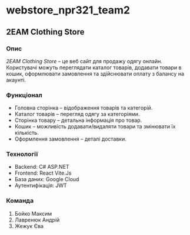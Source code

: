 # webstore_npr321_team2

## 2EAM Clothing Store
### Опис
*2EAM Clothing Store* – це веб сайт для продажу одягу онлайн. Користувачі можуть переглядати каталог товарів, додавати товари в кошик, оформлювати замовлення та здійснювати оплату з балансу на акаунті.
### Функціонал
* Головна сторінка – відображення товарів та категорій.
* Каталог товарів – перегляд одягу за категоріями.
* Сторінка товару – детальна інформація про товар.
* Кошик – можливість додавати/видаляти товари та змінювати їх кількість.
* Оформлення замовлення – деталі доставки.
### Технології
* Backend: C# ASP.NET 
* Frontend: React Vite.Js
* База даних: Google Cloud
* Аутентифікація: JWT
### Команда
1. Бойко Максим
2. Лавренюк Андрій
3. Жежук Єва

